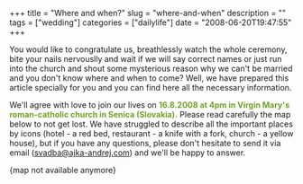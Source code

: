 +++
title = "Where and when?"
slug = "where-and-when"
description = ""
tags = ["wedding"]
categories = ["dailylife"]
date = "2008-06-20T19:47:55"
+++

You would like to congratulate us, breathlessly watch the whole ceremony, bite your nails nervouslly
and wait if we will say correct names or just run into the church and shout some mysterious reason
why we can't be married and you don't know where and when to come? Well, we have prepared this
article specially for you and you can find here all the necessary information.

We'll agree with love to join our lives on <span style="color: #73a025;">**16.8.2008 at 4pm in
Virgin Mary's roman-catholic church in Senica (Slovakia).**</span>
Please read carefully the map below to not get lost. We have struggled to describe all the
important places by icons (hotel - a red bed, restaurant - a knife with a fork, church - a yellow
house), but if you have any questions, please don't hesitate to send it via email
(svadba@ajka-andrej.com) and we'll be happy to answer.

 

{map not available anymore}

